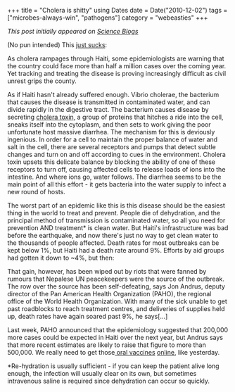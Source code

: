 +++
title = "Cholera is shitty"
using Dates
date = Date("2010-12-02")
tags = ["microbes-always-win", "pathogens"]
category = "webeasties"
+++

_This post initially appeared on [Science Blogs](http://scienceblogs.com/webeasties)_

(No pun intended) 
This [just sucks](http://www.nature.com/news/2010/101123/full/468483a.html):

As cholera rampages through Haiti, some epidemiologists are warning that the country could face more than half a million cases over the coming year. Yet tracking and treating the disease is proving increasingly difficult as civil unrest grips the county.

As if Haiti hasn't already suffered enough. Vibrio cholerae, the bacterium that causes the disease is transmitted in contaminated water, and can divide rapidly in the digestive tract. The bacterium causes disease by secreting [cholera toxin](http://en.wikipedia.org/wiki/Cholera_toxin), a group of proteins that hitches a ride into the cell, sneaks itself into the cytoplasm, and then sets to work giving the poor unfortunate host massive diarrhea. 
The mechanism for this is deviously ingenious. 
In order for a cell to maintain the proper balance of water and salt in the cell, there are several receptors and pumps that detect subtle changes and turn on and off according to cues in the environment. Cholera toxin upsets this delicate balance by blocking the ability of one of these receptors to turn off, causing affected cells to release loads of ions into the intestine. And where ions go, water follows. The diarrhea seems to be the main point of all this effort - it gets bacteria into the water supply to infect a new round of hosts.

The worst part of an epidemic like this is this disease should be the easiest thing in the world to treat and prevent. People die of dehydration, and the principal method of transmission is contaminated water, so all you need for prevention AND treatment* is clean water. But Haiti's infrastructure was bad before the earthquake, and now there's just no way to get clean water to the thousands of people affected. Death rates for most outbreaks can be kept below 1%, but Haiti had a death rate around 9%. Efforts by aid groups had gotten it down to ~4%, but then:

That gain, however, has been wiped out by riots that were fanned by rumours that Nepalese UN peacekeepers were the source of the outbreak. The row over the source has been self-defeating, says Jon Andrus, deputy director of the Pan American Health Organization (PAHO), the regional office of the World Health Organization. With many of the sick unable to get past roadblocks to reach treatment centres, and deliveries of supplies held up, death rates have again soared past 9%, he says[...]

Last week, PAHO announced that the epidemiology suggested that 200,000 more cases could be expected in Haiti over the next year, but Andrus says that more recent estimates are likely to raise that figure to more than 500,000. 
We really need to get those[ oral vaccines](http://scienceblogs.com/erv/2010/07/green_our_vaccines_part_ii.php) [online](http://scienceblogs.com/webeasties/2010/11/saturday_review_oral_vaccines.php), like yesterday.

*Re-hydration is usually sufficient - if you can keep the patient alive long enough, the infection will usually clear on its own, but sometimes intravenous saline is required since dehydration can occur so quickly.

      
  
